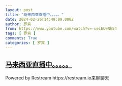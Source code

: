 ```yaml
---
layout: post
title: "马来西亚直播中。。。。。"
date: 2024-02-26T14:49:09.000Z
author: 罗宾
from: https://www.youtube.com/watch?v=-ueiEUwNh54
tags: [ 罗宾 ]
comments: True
categories: [ 罗宾 ]
---
```

<!--1708958949000-->
[马来西亚直播中。。。。。](https://www.youtube.com/watch?v=-ueiEUwNh54)
------

<div>
Powered by Restream https://restream.io来聊聊天
</div>
